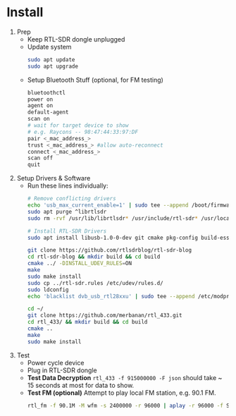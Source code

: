 # Install

1. Prep
   - Keep RTL-SDR dongle unplugged
   - Update system
      ```sh
      sudo apt update
      sudo apt upgrade
      ```
    - Setup Bluetooth Stuff (optional, for FM testing)
      ```sh
      bluetoothctl
      power on
      agent on
      default-agent
      scan on
      # wait for target device to show
      # e.g. Raycons -- 98:47:44:33:97:DF
      pair <_mac_address_>
      trust <_mac_address_> #allow auto-reconnect
      connect <_mac_address_>
      scan off
      quit
      ```
2. Setup Drivers & Software
   - Run these lines individually:
      ```sh
      # Remove conflicting drivers
      echo 'usb_max_current_enable=1' | sudo tee --append /boot/firmware/config.txt
      sudo apt purge ^librtlsdr
      sudo rm -rvf /usr/lib/librtlsdr* /usr/include/rtl-sdr* /usr/local/lib/librtlsdr* /usr/local/include/rtl-sdr* /usr/local/include/rtl_* /usr/local/bin/rtl_*

      # Install RTL-SDR Drivers
      sudo apt install libusb-1.0-0-dev git cmake pkg-config build-essential libtool autoconf python3

      git clone https://github.com/rtlsdrblog/rtl-sdr-blog
      cd rtl-sdr-blog && mkdir build && cd build
      cmake ../ -DINSTALL_UDEV_RULES=ON
      make
      sudo make install
      sudo cp ../rtl-sdr.rules /etc/udev/rules.d/
      sudo ldconfig
      echo 'blacklist dvb_usb_rtl28xxu' | sudo tee --append /etc/modprobe.d/blacklist-dvb_usb_rtl28xxu.conf

      cd ~/
      git clone https://github.com/merbanan/rtl_433.git
      cd rtl_433/ && mkdir build && cd build
      cmake ..
      make
      sudo make install
      ```
3. Test
   - Power cycle device
   - Plug in RTL-SDR dongle
   - **Test Data Decryption**
      `rtl_433 -f 915000000 -F json` should take ~ 15 seconds at most for data to show.
   - **Test FM (optional)** Attempt to play local FM station, e.g. 90.1 FM.
      ```sh
      rtl_fm -f 90.1M -M wfm -s 2400000 -r 96000 | aplay -r 96000 -f S16_LE
      ```
